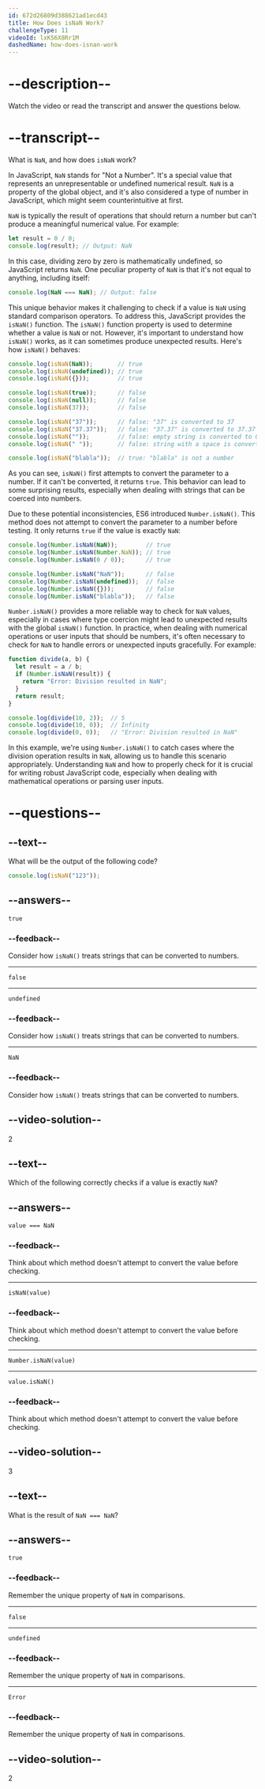 ```yaml
---
id: 672d26809d388621ad1ecd43
title: How Does isNaN Work?
challengeType: 11
videoId: lxK56X8Rr1M
dashedName: how-does-isnan-work
---
```


# --description--

Watch the video or read the transcript and answer the questions below.

# --transcript--

What is `NaN`, and how does `isNaN` work?

In JavaScript, `NaN` stands for "Not a Number". It's a special value that represents an unrepresentable or undefined numerical result. `NaN` is a property of the global object, and it's also considered a type of number in JavaScript, which might seem counterintuitive at first.

`NaN` is typically the result of operations that should return a number but can't produce a meaningful numerical value. For example:

```js
let result = 0 / 0;
console.log(result); // Output: NaN
```

In this case, dividing zero by zero is mathematically undefined, so JavaScript returns `NaN`. One peculiar property of `NaN` is that it's not equal to anything, including itself:

```js
console.log(NaN === NaN); // Output: false
```

This unique behavior makes it challenging to check if a value is `NaN` using standard comparison operators. To address this, JavaScript provides the `isNaN()` function. The `isNaN()` function property is used to determine whether a value is `NaN` or not. However, it's important to understand how `isNaN()` works, as it can sometimes produce unexpected results. Here's how `isNaN()` behaves:

```js
console.log(isNaN(NaN));       // true
console.log(isNaN(undefined)); // true
console.log(isNaN({}));        // true

console.log(isNaN(true));      // false
console.log(isNaN(null));      // false
console.log(isNaN(37));        // false

console.log(isNaN("37"));      // false: "37" is converted to 37
console.log(isNaN("37.37"));   // false: "37.37" is converted to 37.37
console.log(isNaN(""));        // false: empty string is converted to 0
console.log(isNaN(" "));       // false: string with a space is converted to 0

console.log(isNaN("blabla"));  // true: "blabla" is not a number
```

As you can see, `isNaN()` first attempts to convert the parameter to a number. If it can't be converted, it returns `true`. This behavior can lead to some surprising results, especially when dealing with strings that can be coerced into numbers.

Due to these potential inconsistencies, ES6 introduced `Number.isNaN()`. This method does not attempt to convert the parameter to a number before testing. It only returns `true` if the value is exactly `NaN`:

```js
console.log(Number.isNaN(NaN));        // true
console.log(Number.isNaN(Number.NaN)); // true
console.log(Number.isNaN(0 / 0));      // true

console.log(Number.isNaN("NaN"));      // false
console.log(Number.isNaN(undefined));  // false
console.log(Number.isNaN({}));         // false
console.log(Number.isNaN("blabla"));   // false
```

`Number.isNaN()` provides a more reliable way to check for `NaN` values, especially in cases where type coercion might lead to unexpected results with the global `isNaN()` function. In practice, when dealing with numerical operations or user inputs that should be numbers, it's often necessary to check for `NaN` to handle errors or unexpected inputs gracefully. For example:

```js
function divide(a, b) {
  let result = a / b;
  if (Number.isNaN(result)) {
    return "Error: Division resulted in NaN";
  }
  return result;
}

console.log(divide(10, 2));  // 5
console.log(divide(10, 0));  // Infinity
console.log(divide(0, 0));   // "Error: Division resulted in NaN"
```

In this example, we're using `Number.isNaN()` to catch cases where the division operation results in `NaN`, allowing us to handle this scenario appropriately. Understanding `NaN` and how to properly check for it is crucial for writing robust JavaScript code, especially when dealing with mathematical operations or parsing user inputs.

# --questions--

## --text--

What will be the output of the following code?

```js
console.log(isNaN("123"));
```

## --answers--

`true`

### --feedback--

Consider how `isNaN()` treats strings that can be converted to numbers.

---

`false`

---

`undefined`

### --feedback--

Consider how `isNaN()` treats strings that can be converted to numbers.

---

`NaN`

### --feedback--

Consider how `isNaN()` treats strings that can be converted to numbers.

## --video-solution--

2

## --text--

Which of the following correctly checks if a value is exactly `NaN`?

## --answers--

`value === NaN`

### --feedback--

Think about which method doesn't attempt to convert the value before checking.

---

`isNaN(value)`

### --feedback--

Think about which method doesn't attempt to convert the value before checking.

---

`Number.isNaN(value)`

---

`value.isNaN()`

### --feedback--

Think about which method doesn't attempt to convert the value before checking.

## --video-solution--

3

## --text--

What is the result of `NaN === NaN`?

## --answers--

`true`

### --feedback--

Remember the unique property of `NaN` in comparisons.

---

`false`

---

`undefined`

### --feedback--

Remember the unique property of `NaN` in comparisons.

---

`Error`

### --feedback--

Remember the unique property of `NaN` in comparisons.

## --video-solution--

2
